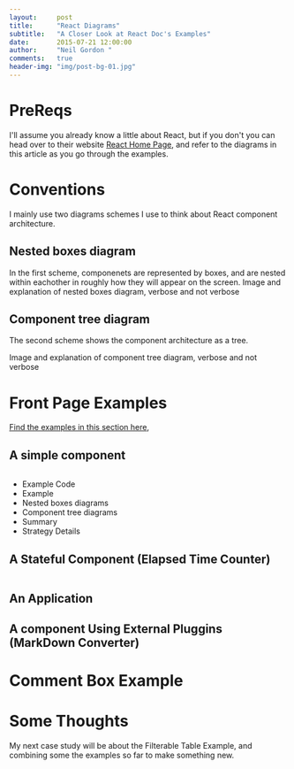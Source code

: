 ```yaml
---
layout:     post
title:      "React Diagrams"
subtitle:   "A Closer Look at React Doc's Examples"
date:       2015-07-21 12:00:00
author:     "Neil Gordon "
comments:   true
header-img: "img/post-bg-01.jpg"
---
```


# PreReqs

I'll assume you already know a little about React,
but if you don't you can head over to their website 
[React Home Page](https://facebook.github.io/react/),
and refer to the diagrams in this article as you go through the examples.  

# Conventions
I mainly use two diagrams schemes I use to think about React component architecture.

## Nested boxes diagram
In the first scheme, componenets are represented by boxes, 
and are nested within eachother in roughly how they will appear on the screen.
Image and explanation of nested boxes diagram, verbose and not verbose

## Component tree diagram
The second scheme shows the component architecture as a tree.

Image and explanation of component tree diagram, verbose and not verbose

# Front Page Examples
[Find the examples in this section here](https://facebook.github.io/react/),


## A simple component


<img 
  src="{{ site.baseurl }}/img/a_simple_component_verbose.png"
  alt="">
* Example Code
* Example 
* Nested boxes diagrams
* Component tree diagrams
* Summary
* Strategy Details

## A Stateful Component (Elapsed Time Counter)

<img 
  src="{{ site.baseurl }}/img/a_stateful_component.png"
  alt="">


## An Application 

## A component Using External Pluggins (MarkDown Converter)

# Comment Box Example

# Some Thoughts

My next case study will be about the Filterable Table Example,
and combining some the examples so far to make something new.

